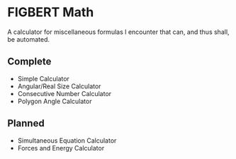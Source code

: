 # FIGBERT Math
A calculator for miscellaneous formulas I encounter that can, and thus shall, be automated.

## Complete
* Simple Calculator
* Angular/Real Size Calculator
* Consecutive Number Calculator
* Polygon Angle Calculator

## Planned
* Simultaneous Equation Calculator
* Forces and Energy Calculator